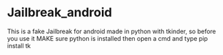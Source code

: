 # Jailbreak_android
This is a fake Jailbreak for android made in python with tkinder, so before you use it MAKE sure python is installed then open a cmd and type pip install tk
